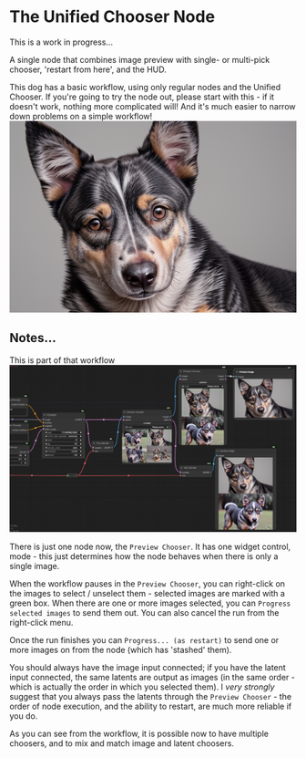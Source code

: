 # The Unified Chooser Node

This is a work in progress...

A single node that combines image preview with single- or multi-pick chooser, 'restart from here', and the HUD.

This dog has a basic workflow, using only regular nodes and the Unified Chooser. If you're going to try the node out, please start with this - if it doesn't work, nothing more complicated will! And it's much easier to narrow down problems on a simple workflow!
![dog](./dog.png)

## Notes...

This is part of that workflow
![workflow](./Screenshot.png)

There is just one node now, the `Preview Chooser`. It has one widget control, mode - this just determines how the node behaves when there is only a single image.

When the workflow pauses in the `Preview Chooser`, you can right-click on the images to select / unselect them - selected images are marked with a green box. When there are one or more images selected, you can `Progress selected images` to send them out. You can also cancel the run from the right-click menu.

Once the run finishes you can `Progress... (as restart)` to send one or more images on from the node (which has 'stashed' them).

You should always have the image input connected; if you have the latent input connected, the same latents are output as images (in the same order - which is actually the order in which you selected them). I *very strongly* suggest that you always pass the latents through the `Preview Chooser` - the order of node execution, and the ability to restart, are much more reliable if you do.

As you can see from the workflow, it is possible now to have multiple choosers, and to mix and match image and latent choosers.